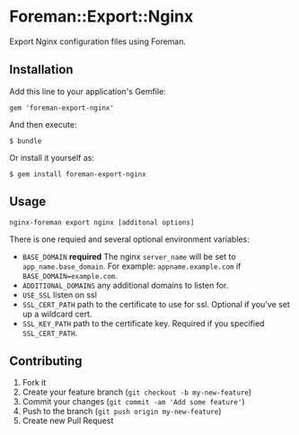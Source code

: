 # Foreman::Export::Nginx

Export Nginx configuration files using Foreman.

## Installation

Add this line to your application's Gemfile:

    gem 'foreman-export-nginx'

And then execute:

    $ bundle

Or install it yourself as:

    $ gem install foreman-export-nginx

## Usage

`nginx-foreman export nginx [additonal options]`

There is one requied and several optional environment variables:

* `BASE_DOMAIN` **required** The nginx `server_name` will be set to `app_name.base_domain`. For example: `appname.example.com` if `BASE_DOMAIN=example.com`.
* `ADDITIONAL_DOMAINS` any additional domains to listen for.
* `USE_SSL` listen on ssl
* `SSL_CERT_PATH` path to the certificate to use for ssl. Optional if you've set up a wildcard cert.
* `SSL_KEY_PATH` path to the certificate key. Required if you specified `SSL_CERT_PATH`.

## Contributing

1. Fork it
2. Create your feature branch (`git checkout -b my-new-feature`)
3. Commit your changes (`git commit -am 'Add some feature'`)
4. Push to the branch (`git push origin my-new-feature`)
5. Create new Pull Request
